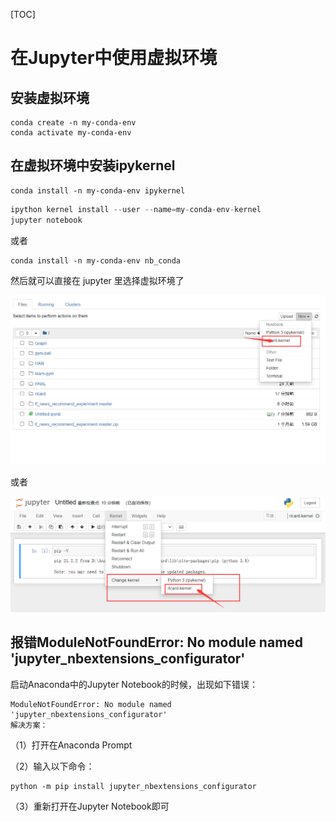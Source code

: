 [TOC]

# 在Jupyter中使用虚拟环境

## 安装虚拟环境

```
conda create -n my-conda-env 
conda activate my-conda-env
```



## 在虚拟环境中安装ipykernel

```
conda install -n my-conda-env ipykernel
```

```python
ipython kernel install --user --name=my-conda-env-kernel
jupyter notebook
```

或者

```
conda install -n my-conda-env nb_conda
```

然后就可以直接在 jupyter 里选择虚拟环境了

![image-20220529203307155](https://raw.githubusercontent.com/lqyspace/mypic/master/PicBed/202205292033256.png)

或者

![image-20220529203356220](https://raw.githubusercontent.com/lqyspace/mypic/master/PicBed/202205292033266.png)



## 报错ModuleNotFoundError: No module named 'jupyter_nbextensions_configurator'

启动Anaconda中的Jupyter Notebook的时候，出现如下错误：

```
ModuleNotFoundError: No module named 'jupyter_nbextensions_configurator'
解决方案：
```

（1）打开在Anaconda Prompt

（2）输入以下命令：

```
python -m pip install jupyter_nbextensions_configurator
```

（3）重新打开在Jupyter Notebook即可
